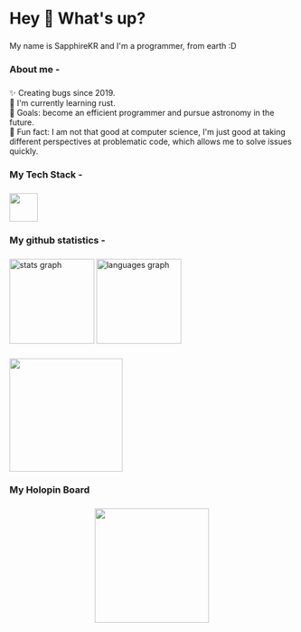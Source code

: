 <h1 align="left">Hey 👋 What's up?</h1>

###

<p align="left">My name is SapphireKR and I'm a programmer, from earth :D</p>

###

<h3 align="left">About me -</h3>

###

<p align="left">✨ Creating bugs since 2019.<br>🔭 I'm currently learning rust.<br>🎯 Goals: become an efficient programmer and pursue astronomy in the future.<br>🎲 Fun fact: I am not that good at computer science, I'm just good at taking different perspectives at problematic code, which allows me to solve issues quickly.</p>

###

<h3 align="left">My Tech Stack -</h3>

###

<div align="left">
  <img height="50" src="https://skillicons.dev/icons?i=html,css,py,vscode,discord,electron,github,md,tauri,rust"  />
</div>

###

<h3 align="left">My github statistics -</h3>

###

<div align="left">
  <img src="https://github-readme-stats.vercel.app/api?hide_title=false&hide_rank=false&show_icons=true&include_all_commits=true&count_private=true&disable_animations=false&theme=dracula&locale=en&hide_border=false&username=sapphire-code" height="150" alt="stats graph"  />
  <img src="https://github-readme-stats.vercel.app/api/top-langs?locale=en&hide_title=false&layout=compact&card_width=320&langs_count=5&theme=dracula&hide_border=false&username=sapphire-code" height="150" alt="languages graph"  />
</div>

###

<div align="left">
  <img height="200" src="https://github-readme-activity-graph.cyclic.app/graph?username=sapphire-code&theme=dracula"  />
</div>

###

<h3 align="left">My Holopin Board</h3>

###

<div align="center">
  <img height="202" src="https://holopin.me/sapphirekr"  />
</div>

###

